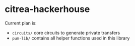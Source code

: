 # citrea-hackerhouse

Current plan is:

- `circuits/` core circuits to generate private transfers
- `pum-lib/` contains all helper functions used in this library
